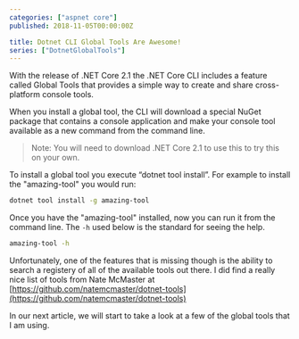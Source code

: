 ```yaml
---
categories: ["aspnet core"]
published: 2018-11-05T00:00:00Z

title: Dotnet CLI Global Tools Are Awesome!
series: ["DotnetGlobalTools"]
---
```


With the release of .NET Core 2.1 the .NET Core CLI includes a feature called Global Tools that provides a simple way to create and share cross-platform console tools.

When you install a global tool, the CLI will download a special NuGet package that contains a console application and make your console tool available as a new command from the command line.

> Note: You will need to download .NET Core 2.1 to use this to try this on your own.

To install a global tool you execute “dotnet tool install”.  For example to install the "amazing-tool" you would run:

```bash
dotnet tool install -g amazing-tool
```

Once you have the "amazing-tool" installed, now you can run it from the command line.  The `-h` used below is the standard for seeing the help.

```bash
amazing-tool -h
```

Unfortunately, one of the features that is missing though is the ability to search a registery of all of the available tools out there.  I did find a really nice list of tools from Nate McMaster at
 [https://github.com/natemcmaster/dotnet-tools](https://github.com/natemcmaster/dotnet-tools)

In our next article, we will start to take a look at a few of the global tools that I am using.
